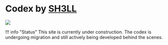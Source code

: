 # **Codex by [SH3LL](sh3ll/index.md)**

![](assets/animation.gif)

!!! info "Status"
    This site is currently under construction. The codex is undergoing migration and still actively being developed behind the scenes.
